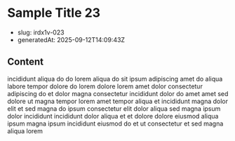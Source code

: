 # Sample Title 23

- slug: irdx1v-023
- generatedAt: 2025-09-12T14:09:43Z

## Content
incididunt aliqua do do lorem aliqua do sit ipsum adipiscing amet do aliqua labore tempor dolore do lorem dolore lorem amet dolor consectetur adipiscing do et dolor magna consectetur incididunt dolor do amet amet sed dolore ut magna tempor lorem amet tempor aliqua et incididunt magna dolor elit et sed magna do ipsum consectetur elit dolor aliqua sed magna ipsum dolor incididunt incididunt dolor aliqua et et dolore dolore eiusmod aliqua ipsum magna ipsum incididunt eiusmod do et ut consectetur et sed magna aliqua lorem
